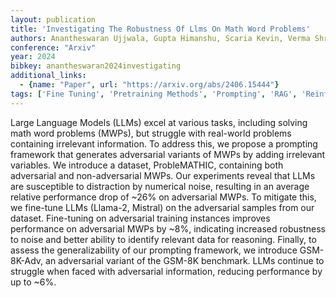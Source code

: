 ```yaml
---
layout: publication
title: 'Investigating The Robustness Of Llms On Math Word Problems'
authors: Anantheswaran Ujjwala, Gupta Himanshu, Scaria Kevin, Verma Shreyas, Baral Chitta, Mishra Swaroop
conference: "Arxiv"
year: 2024
bibkey: anantheswaran2024investigating
additional_links:
  - {name: "Paper", url: "https://arxiv.org/abs/2406.15444"}
tags: ['Fine Tuning', 'Pretraining Methods', 'Prompting', 'RAG', 'Reinforcement Learning', 'Security', 'Tools', 'Training Techniques']
---
```

Large Language Models (LLMs) excel at various tasks, including solving math
word problems (MWPs), but struggle with real-world problems containing
irrelevant information. To address this, we propose a prompting framework that
generates adversarial variants of MWPs by adding irrelevant variables. We
introduce a dataset, ProbleMATHIC, containing both adversarial and
non-adversarial MWPs. Our experiments reveal that LLMs are susceptible to
distraction by numerical noise, resulting in an average relative performance
drop of ~26% on adversarial MWPs. To mitigate this, we fine-tune LLMs (Llama-2,
Mistral) on the adversarial samples from our dataset. Fine-tuning on
adversarial training instances improves performance on adversarial MWPs by ~8%,
indicating increased robustness to noise and better ability to identify
relevant data for reasoning. Finally, to assess the generalizability of our
prompting framework, we introduce GSM-8K-Adv, an adversarial variant of the
GSM-8K benchmark. LLMs continue to struggle when faced with adversarial
information, reducing performance by up to ~6%.
